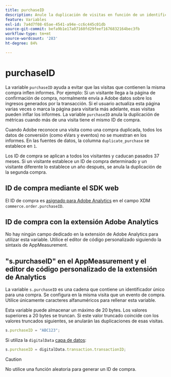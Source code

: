 ```yaml
---
title: purchaseID
description: Anule la duplicación de visitas en función de un identificador de compra único.
feature: Variables
exl-id: 7a4d7f08-65ae-4541-a94e-cc6c445c01db
source-git-commit: befa9b1e17a07160fd29feef1676832164bec3fb
workflow-type: tm+mt
source-wordcount: '283'
ht-degree: 84%

---
```


# purchaseID

La variable `purchaseID` ayuda a evitar que las visitas que contienen la misma compra inflen informes. Por ejemplo: Si un visitante llega a la página de confirmación de compra, normalmente envía a Adobe datos sobre los ingresos generados por la transacción. Si el usuario actualiza esta página varias veces o marca la página para visitarla más adelante, esas visitas pueden inflar los informes. La variable `purchaseID` anula la duplicación de métricas cuando más de una visita tiene el mismo ID de compra.

Cuando Adobe reconoce una visita como una compra duplicada, todos los datos de conversión (como eVars y eventos) no se muestran en los informes. En las fuentes de datos, la columna `duplicate_purchase` se establece en `1`.

Los ID de compra se aplican a todos los visitantes y caducan pasados 37 meses. Si un visitante establece un ID de compra determinado y un visitante diferente lo establece un año después, se anula la duplicación de la segunda compra.

## ID de compra mediante el SDK web

El ID de compra es [asignado para Adobe Analytics](https://experienceleague.adobe.com/docs/analytics/implementation/aep-edge/variable-mapping.html?lang=es) en el campo XDM `commerce.order.purchaseID`.

## ID de compra con la extensión Adobe Analytics

No hay ningún campo dedicado en la extensión de Adobe Analytics para utilizar esta variable. Utilice el editor de código personalizado siguiendo la sintaxis de AppMeasurement.

## &quot;s.purchaseID&quot; en el AppMeasurement y el editor de código personalizado de la extensión de Analytics

La variable `s.purchaseID` es una cadena que contiene un identificador único para una compra. Se configura en la misma visita que un evento de compra. Utilice únicamente caracteres alfanuméricos para rellenar esta variable.

Esta variable puede almacenar un máximo de 20 bytes. Los valores superiores a 20 bytes se truncan. Si este valor truncado coincide con los valores truncados siguientes, se anularán las duplicaciones de esas visitas.

```js
s.purchaseID = "ABC123";
```

Si utiliza la `digitalData` [capa de datos](../../prepare/data-layer.md):

```js
s.purchaseID = digitalData.transaction.transactionID;
```

>[!CAUTION]
>
>No utilice una función aleatoria para generar un ID de compra.
